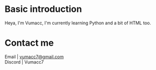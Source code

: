 # Basic introduction
Heya, I'm Vumacc,
I'm currently learning Python and a bit of HTML too.

# Contact me
Email    |   vumacc7@gmail.com\
Discord  |   Vumacc7
